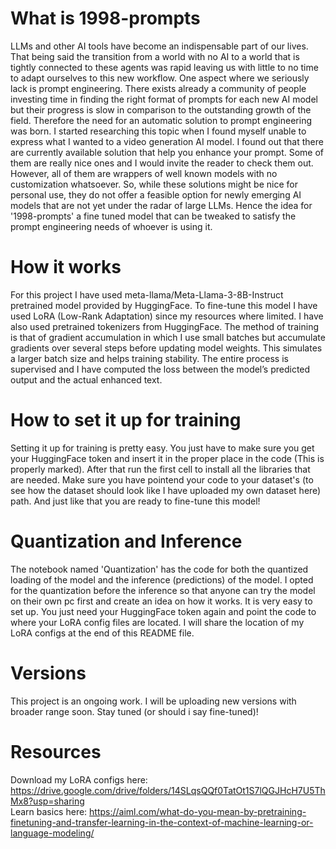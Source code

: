 # What is 1998-prompts
LLMs and other AI tools have become an indispensable part of our lives. That being said the transition from a world with no AI to a world that is tightly connected to these agents was rapid leaving us with little to no time to adapt ourselves to this new workflow. One aspect where we seriously lack is prompt engineering. There exists already a community of people investing time in finding the right format of prompts for each new AI model but their progress is slow in comparison to the outstanding growth of the field. Therefore the need for an automatic solution to prompt engineering was born. I started researching this topic when I found myself unable to express what I wanted to a video generation AI model. I found out that there are currently available solution that help you enhance your prompt. Some of them are really nice ones and I would invite the reader to check them out. However, all of them are wrappers of well known models with no customization whatsoever. So, while these solutions might be nice for personal use, they do not offer a feasible option for newly emerging AI models that are not yet under the radar of large LLMs. Hence the idea for '1998-prompts' a fine tuned model that can be tweaked to satisfy the prompt engineering needs of whoever is using it.

# How it works
For this project I have used meta-llama/Meta-Llama-3-8B-Instruct pretrained model provided by HuggingFace. To fine-tune this model I have used LoRA (Low-Rank Adaptation) since my resources where limited. I have also used pretrained tokenizers from HuggingFace. The method of training is that of gradient accumulation in which I use small batches but accumulate gradients over several steps before updating model weights. This simulates a larger batch size and helps training stability. The entire process is supervised and I have computed the loss between the model’s predicted output and the actual enhanced text.

# How to set it up for training
Setting it up for training is pretty easy. You just have to make sure you get your HuggingFace token and insert it in the proper place in the code (This is properly marked). After that run the first cell to install all the libraries that are needed. Make sure you have pointend your code to your dataset's (to see how the dataset should look like I have uploaded my own dataset here) path. And just like that you are ready to fine-tune this model!

# Quantization and Inference
The notebook named 'Quantization' has the code for both the quantized loading of the model and the inference (predictions) of the model. I opted for the quantization before the inference so that anyone can try the model on their own pc first and create an idea on how it works. It is very easy to set up. You just need your HuggingFace token again and point the code to where your LoRA config files are located. I will share the location of my LoRA configs at the end of this README file.

# Versions
This project is an ongoing work. I will be uploading new versions with broader range soon. Stay tuned (or should i say fine-tuned)!

# Resources
Download my LoRA configs here: https://drive.google.com/drive/folders/14SLqsQQf0TatOt1S7lQGJHcH7U5ThMx8?usp=sharing <br>
Learn basics here: https://aiml.com/what-do-you-mean-by-pretraining-finetuning-and-transfer-learning-in-the-context-of-machine-learning-or-language-modeling/

